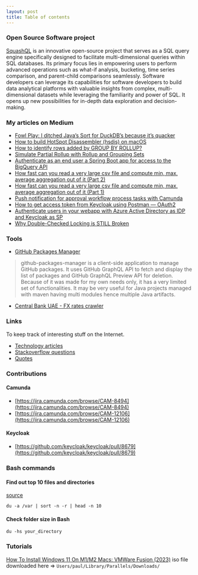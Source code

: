 ```yaml
---
layout: post
title: Table of contents
---
```


### Open Source Software project

[SquashQL](https://www.squashql.io/) is an innovative open-source project that serves as a SQL query engine specifically designed to facilitate multi-dimensional queries within SQL databases. Its primary focus lies in empowering users to perform advanced operations such as what-if analysis, bucketing, time series comparison, and parent-child comparisons seamlessly. Software developers can leverage its capabilities for software developers to build data analytical platforms with valuable insights from complex, multi-dimensional datasets while leveraging the familiarity and power of SQL. It opens up new possibilities for in-depth data exploration and decision-making.

### My articles on Medium

- [Fowl Play: I ditched Java’s Sort for DuckDB’s because it’s quacker](https://medium.com/@paulbares/fowl-play-i-ditched-javas-sort-for-duckdb-s-because-it-s-quacker-c398078954e6)
- [How to build HotSpot Disassembler (hsdis) on macOS](https://medium.com/@paulbares/how-to-build-hotspot-disassembler-hsdis-on-macos-3eaa9eef9390)
- [How to identify rows added by GROUP BY ROLLUP?](https://medium.com/@paulbares/how-to-identify-rows-added-by-group-by-rollup-acb6d2dfdef4)
- [Simulate Partial Rollup with Rollup and Grouping Sets](https://medium.com/@paulbares/simulate-partial-rollup-with-rollup-and-grouping-sets-3ee1baa49ebf)
- [Authenticate as an end user a Spring Boot app for access to the BigQuery API](https://paulbares.medium.com/authenticate-as-an-end-user-a-spring-boot-app-for-access-to-the-bigquery-api-418d74997481)
- [How fast can you read a very large csv file and compute min, max, average aggregation out of it (Part 2)](https://paulbares.medium.com/how-fast-can-you-read-a-large-csv-file-and-compute-min-max-average-aggregation-out-of-it-part-2-4fbf17d4fa48?sk=4474c40d7704b9c131a97a97a0a1f420)
- [How fast can you read a very large csv file and compute min, max, average aggregation out of it (Part 1)](https://paulbares.medium.com/how-fast-can-you-read-a-large-csv-file-and-compute-min-max-average-aggregation-out-of-it-part-1-289b0b9b99cf?sk=16c325ab70f029ec37bbd7e23351689e)
- [Push notification for approval workflow process tasks with Camunda](https://medium.com/@bares.paul/push-notification-for-approval-workflow-process-tasks-with-camunda-f796ce15f541?source=friends_link&sk=baec46abdaec084e917d086a46021c11)
- [How to get access token from Keycloak using Postman — OAuth2](https://paulbares.medium.com/quick-tip-oauth2-with-keycloak-and-postman-cc7211b693a5)
- [Authenticate users in your webapp with Azure Active Directory as IDP and Keycloak as SP](https://paulbares.medium.com/authenticate-users-in-your-webapp-with-azure-active-directory-as-idp-and-keycloak-as-sp-c4d06602ece3)
- [Why Double-Checked Locking is STILL Broken](https://medium.com/@bares.paul/why-double-checked-locking-is-still-broken-a70f0726c92d?source=friends_link&sk=c7413f7aea9eee07a47aec42a2ee3255)

### Tools
- [GitHub Packages Manager](https://paulbares.github.io/github-packages-manager/) 

> github-packages-manager is a client-side application to manage GitHub packages. It uses GitHub GraphQL API to fetch and display the list of packages and GitHub GraphQL Preview API for deletion. Because of it was made for my own needs only, it has a very limited set of functionalities.
> It may be very useful for Java projects managed with maven having multi modules hence multiple Java artifacts.

- [Central Bank UAE - FX rates crawler](https://github.com/paulbares/centralbank-ae-fx-rates)
 
### Links

To keep track of interesting stuff on the Internet.

- [Technology articles](articles.md)
- [Stackoverflow questions](https://github.com/paulbares/notes/blob/master/STACKOVERFLOW.md)
- [Quotes](https://github.com/paulbares/notes/blob/master/QUOTES.md)

### Contributions

#### Camunda

 - [https://jira.camunda.com/browse/CAM-8494](https://jira.camunda.com/browse/CAM-8494)
 - [https://jira.camunda.com/browse/CAM-12106](https://jira.camunda.com/browse/CAM-12106)

#### Keycloak
- [https://github.com/keycloak/keycloak/pull/8679](https://github.com/keycloak/keycloak/pull/8679)

### Bash commands

#### Find out top 10 files and directories
[source](https://www.cyberciti.biz/faq/how-do-i-find-the-largest-filesdirectories-on-a-linuxunixbsd-filesystem/)
```
du -a /var | sort -n -r | head -n 10
```

#### Check folder size in Bash
```
du -hs your_directory
```

### Tutorials

[How To Install Windows 11 On M1/M2 Macs: VMWare Fusion (2023)](https://www.youtube.com/watch?v=za2CyrxKYFs&t=621s)
iso file downloaded here => `Users/paul/Library/Parallels/Downloads/`
